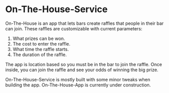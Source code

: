 # On-The-House-Service

On-The-House is an app that lets bars create raffles that people in their bar can join. 
These raffles are customizable with current parameters: 
  1. What prizes can be won.
  2. The cost to enter the raffle.
  3. What time the raffle starts.
  4. The duration of the raffle.

The app is location based so you must be in the bar to join the raffle. Once inside, you can join the raffle and see your odds of winning the big prize.

On-The-House-Service is mostly built with some minor tweaks when building the app. 
On-The-House-App is currently under construction.


